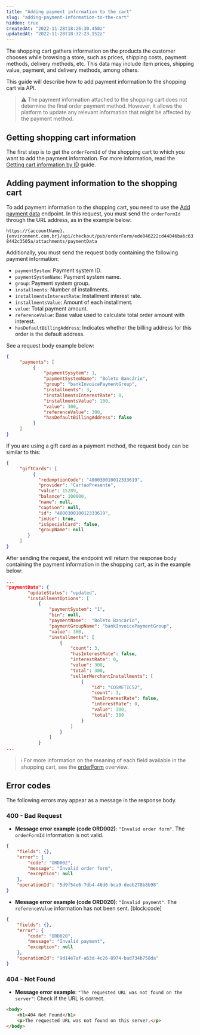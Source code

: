 ```yaml
---
title: "Adding payment information to the cart"
slug: "adding-payment-information-to-the-cart"
hidden: true
createdAt: "2022-11-28t18:26:30.450z"
updatedAt: "2022-11-28t18:32:23.152z"
---
```


The shopping cart gathers information on the products the customer chooses while browsing a store, such as prices, shipping costs, payment methods, delivery methods, etc. This data may include item prices, shipping value, payment, and delivery methods, among others.

This guide will describe how to add payment information to the shopping cart via API.

>⚠️ The payment information attached to the shopping cart does not determine the final order payment method. However, it allows the platform to update any relevant information that might be affected by the payment method.

## Getting shopping cart information

The first step is to get the `orderFormId` of the shopping cart to which you want to add the payment information. For more information, read the [Getting cart information by ID](https://developers.vtex.com/vtex-rest-api/docs/get-cart-information-by-id) guide.

## Adding payment information to the shopping cart

To add payment information to the shopping cart, you need to use the [Add payment data](https://developers.vtex.com/docs/api-reference/checkout-api#post-/api/checkout/pub/orderForm/-orderFormId-/attachments/paymentData) endpoint. In this request, you must send the `orderFormId` through the URL address, as in the example below:

`https://{accountName}.{environment.com.br}/api/checkout/pub/orderForm/ede846222cd44046ba6c638442c3505a/attachments/paymentData`

Additionally, you must send the request body containing the following payment information:

- `paymentSystem`: Payment system ID.
- `paymentSystemName`: Payment system name.
- `group`: Payment system group.
- `installments`: Number of installments.
- `installmentsInterestRate`: Installment interest rate.
- `installmentsValue`: Amount of each installment.
- `value`: Total payment amount.
- `referenceValue`: Base value used to calculate total order amount with interest.
- `hasDefaultBillingAddress`: Indicates whether the billing address for this order is the default address.

See a request body example below:

```json
{
     "payments": [
          {
              "paymentSysytem": 1,
              "paymentSystemName": "Boleto Bancário",
              "group": "bankInvoicePaymentGroup",
              "installments": 3,
              "installmentsInterestRate": 0,
              "installmentsValue": 100,
              "value": 300,
              "referenceValue": 300,
              "hasDefaultBillingAddress": false
          }
     ]
}
```
If you are using a gift card as a payment method, the request body can be similar to this:

```json
{
     "giftCards": [
          {
            "redemptionCode": "480030010012333619",
            "provider": "CartaoPresente",
            "value": 15289,
            "balance": 100000,
            "name": null,
            "caption": null,
            "id": "480030010012333619",
            "inUse": true,
            "isSpecialCard": false,
            "groupName": null
        }
     ]
}
```

 After sending the request, the endpoint will return the response body containing the payment information in the shopping cart, as in the example below:

```json
...
"paymentData": {
        "updateStatus": "updated",
        "installmentOptions": [
            {
                "paymentSystem": "1",
                "bin": null,
                "paymentName":  "Boleto Bancário",
                "paymentGroupName": "bankInvoicePaymentGroup",
                "value": 300,
                "installments": [
                    {
                        "count": 3,
                        "hasInterestRate": false,
                        "interestRate": 0,
                        "value": 300,
                        "total": 300,
                        "sellerMerchantInstallments": [
                            {
                                "id": "COSMETICS2",
                                "count": 3,
                                "hasInterestRate": false,
                                "interestRate": 0,
                                "value": 300,
                                "total": 300
                            }
                        ]
                    }
                ]
            }
...
```

> ℹ️️ For more information on the meaning of each field available in the shopping cart, see the [orderForm](https://developers.vtex.com/docs/guides/orderform-fields) overview.

## Error codes

The following errors may appear as a message in the response body.

### 400 - Bad Request

- **Message error example (code ORD002)**: `"Invalid order form"`. The `orderFormId` information is not valid.

```json
{
    "fields": {},
    "error": {
        "code": "ORD002",
        "message": "Invalid order form",
        "exception": null
    },
    "operationId": "5d9f54e6-7db4-46d6-bca9-deeb278b8b98"
}
```

- **Message error example (code ORD020)**: `"Invalid payment"`. The `referenceValue` information has not been sent. [block:code]

```json
{
    "fields": {},
    "error": {
        "code": "ORD020",
        "message": "Invalid payment",
        "exception": null
    },
    "operationId": "9d14e7af-a63d-4c26-8974-bad734b758da"
}
```

### 404 - Not Found

- **Message error example**: `"The requested URL was not found on the server"`: Check if the URL is correct.

```html
<body>
	<h1>404 Not Found</h1>
	<p>The requested URL was not found on this server.</p>
</body>
```
